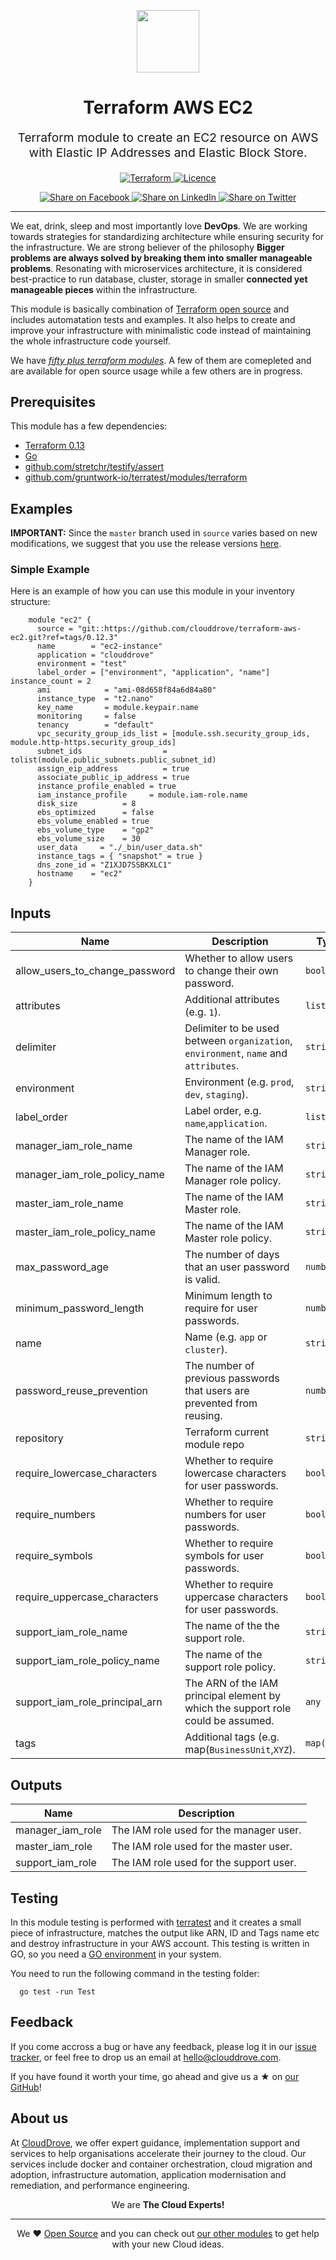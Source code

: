 <!-- This file was automatically generated by the `geine`. Make all changes to `README.yaml` and run `make readme` to rebuild this file. -->

<p align="center"> <img src="https://user-images.githubusercontent.com/50652676/62349836-882fef80-b51e-11e9-99e3-7b974309c7e3.png" width="100" height="100"></p>


<h1 align="center">
    Terraform AWS EC2
</h1>

<p align="center" style="font-size: 1.2rem;"> 
    Terraform module to create an EC2 resource on AWS with Elastic IP Addresses and Elastic Block Store.
     </p>

<p align="center">

<a href="https://www.terraform.io">
  <img src="https://img.shields.io/badge/Terraform-v0.12-green" alt="Terraform">
</a>
<a href="LICENSE.md">
  <img src="https://img.shields.io/badge/License-MIT-blue.svg" alt="Licence">
</a>


</p>
<p align="center">

<a href='https://facebook.com/sharer/sharer.php?u=https://github.com/clouddrove/terraform-aws-ec2'>
  <img title="Share on Facebook" src="https://user-images.githubusercontent.com/50652676/62817743-4f64cb80-bb59-11e9-90c7-b057252ded50.png" />
</a>
<a href='https://www.linkedin.com/shareArticle?mini=true&title=Terraform+AWS+EC2&url=https://github.com/clouddrove/terraform-aws-ec2'>
  <img title="Share on LinkedIn" src="https://user-images.githubusercontent.com/50652676/62817742-4e339e80-bb59-11e9-87b9-a1f68cae1049.png" />
</a>
<a href='https://twitter.com/intent/tweet/?text=Terraform+AWS+EC2&url=https://github.com/clouddrove/terraform-aws-ec2'>
  <img title="Share on Twitter" src="https://user-images.githubusercontent.com/50652676/62817740-4c69db00-bb59-11e9-8a79-3580fbbf6d5c.png" />
</a>

</p>
<hr>


We eat, drink, sleep and most importantly love **DevOps**. We are working towards strategies for standardizing architecture while ensuring security for the infrastructure. We are strong believer of the philosophy <b>Bigger problems are always solved by breaking them into smaller manageable problems</b>. Resonating with microservices architecture, it is considered best-practice to run database, cluster, storage in smaller <b>connected yet manageable pieces</b> within the infrastructure. 

This module is basically combination of [Terraform open source](https://www.terraform.io/) and includes automatation tests and examples. It also helps to create and improve your infrastructure with minimalistic code instead of maintaining the whole infrastructure code yourself.

We have [*fifty plus terraform modules*][terraform_modules]. A few of them are comepleted and are available for open source usage while a few others are in progress.




## Prerequisites

This module has a few dependencies: 

- [Terraform 0.13](https://learn.hashicorp.com/terraform/getting-started/install.html)
- [Go](https://golang.org/doc/install)
- [github.com/stretchr/testify/assert](https://github.com/stretchr/testify)
- [github.com/gruntwork-io/terratest/modules/terraform](https://github.com/gruntwork-io/terratest)







## Examples


**IMPORTANT:** Since the `master` branch used in `source` varies based on new modifications, we suggest that you use the release versions [here](https://github.com/clouddrove/terraform-aws-ec2/releases).


### Simple Example
Here is an example of how you can use this module in your inventory structure:
```hcl
    module "ec2" {
      source = "git::https://github.com/clouddrove/terraform-aws-ec2.git?ref=tags/0.12.3"
      name        = "ec2-instance"
      application = "clouddrove"
      environment = "test"
      label_order = ["environment", "application", "name"]        instance_count = 2
      ami            = "ami-08d658f84a6d84a80"
      instance_type  = "t2.nano"
      key_name       = module.keypair.name
      monitoring     = false
      tenancy        = "default"
      vpc_security_group_ids_list = [module.ssh.security_group_ids, module.http-https.security_group_ids]
      subnet_ids                  = tolist(module.public_subnets.public_subnet_id)
      assign_eip_address          = true
      associate_public_ip_address = true
      instance_profile_enabled = true
      iam_instance_profile     = module.iam-role.name
      disk_size          = 8
      ebs_optimized      = false
      ebs_volume_enabled = true
      ebs_volume_type    = "gp2"
      ebs_volume_size    = 30
      user_data     = "./_bin/user_data.sh"
      instance_tags = { "snapshot" = true }
      dns_zone_id = "Z1XJD7SSBKXLC1"
      hostname    = "ec2"
    }
```






## Inputs

| Name | Description | Type | Default | Required |
|------|-------------|------|---------|:--------:|
| allow\_users\_to\_change\_password | Whether to allow users to change their own password. | `bool` | `true` | no |
| attributes | Additional attributes (e.g. `1`). | `list(any)` | `[]` | no |
| delimiter | Delimiter to be used between `organization`, `environment`, `name` and `attributes`. | `string` | `"-"` | no |
| environment | Environment (e.g. `prod`, `dev`, `staging`). | `string` | `""` | no |
| label\_order | Label order, e.g. `name`,`application`. | `list(any)` | `[]` | no |
| manager\_iam\_role\_name | The name of the IAM Manager role. | `string` | `"IAM-Manager"` | no |
| manager\_iam\_role\_policy\_name | The name of the IAM Manager role policy. | `string` | `"IAM-Manager-Policy"` | no |
| master\_iam\_role\_name | The name of the IAM Master role. | `string` | `"IAM-Master"` | no |
| master\_iam\_role\_policy\_name | The name of the IAM Master role policy. | `string` | `"IAM-Master-Policy"` | no |
| max\_password\_age | The number of days that an user password is valid. | `number` | `90` | no |
| minimum\_password\_length | Minimum length to require for user passwords. | `number` | `14` | no |
| name | Name  (e.g. `app` or `cluster`). | `string` | `""` | no |
| password\_reuse\_prevention | The number of previous passwords that users are prevented from reusing. | `number` | `24` | no |
| repository | Terraform current module repo | `string` | `"https://github.com/clouddrove/terraform-aws-iam-baseline"` | no |
| require\_lowercase\_characters | Whether to require lowercase characters for user passwords. | `bool` | `true` | no |
| require\_numbers | Whether to require numbers for user passwords. | `bool` | `true` | no |
| require\_symbols | Whether to require symbols for user passwords. | `bool` | `true` | no |
| require\_uppercase\_characters | Whether to require uppercase characters for user passwords. | `bool` | `true` | no |
| support\_iam\_role\_name | The name of the the support role. | `string` | `"IAM-Support"` | no |
| support\_iam\_role\_policy\_name | The name of the support role policy. | `string` | `"IAM-Support-Role"` | no |
| support\_iam\_role\_principal\_arn | The ARN of the IAM principal element by which the support role could be assumed. | `any` | n/a | yes |
| tags | Additional tags (e.g. map(`BusinessUnit`,`XYZ`). | `map(any)` | `{}` | no |

## Outputs

| Name | Description |
|------|-------------|
| manager\_iam\_role | The IAM role used for the manager user. |
| master\_iam\_role | The IAM role used for the master user. |
| support\_iam\_role | The IAM role used for the support user. |




## Testing
In this module testing is performed with [terratest](https://github.com/gruntwork-io/terratest) and it creates a small piece of infrastructure, matches the output like ARN, ID and Tags name etc and destroy infrastructure in your AWS account. This testing is written in GO, so you need a [GO environment](https://golang.org/doc/install) in your system. 

You need to run the following command in the testing folder:
```hcl
  go test -run Test
```



## Feedback 
If you come accross a bug or have any feedback, please log it in our [issue tracker](https://github.com/clouddrove/terraform-aws-ec2/issues), or feel free to drop us an email at [hello@clouddrove.com](mailto:hello@clouddrove.com).

If you have found it worth your time, go ahead and give us a ★ on [our GitHub](https://github.com/clouddrove/terraform-aws-ec2)!

## About us

At [CloudDrove][website], we offer expert guidance, implementation support and services to help organisations accelerate their journey to the cloud. Our services include docker and container orchestration, cloud migration and adoption, infrastructure automation, application modernisation and remediation, and performance engineering.

<p align="center">We are <b> The Cloud Experts!</b></p>
<hr />
<p align="center">We ❤️  <a href="https://github.com/clouddrove">Open Source</a> and you can check out <a href="https://github.com/clouddrove">our other modules</a> to get help with your new Cloud ideas.</p>

  [website]: https://clouddrove.com
  [github]: https://github.com/clouddrove
  [linkedin]: https://cpco.io/linkedin
  [twitter]: https://twitter.com/clouddrove/
  [email]: https://clouddrove.com/contact-us.html
  [terraform_modules]: https://github.com/clouddrove?utf8=%E2%9C%93&q=terraform-&type=&language=
